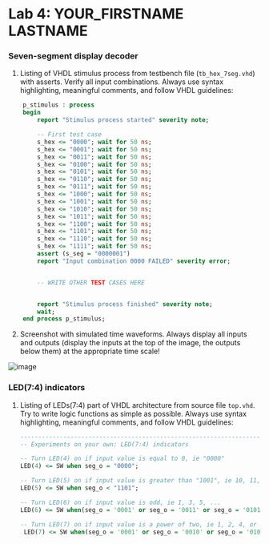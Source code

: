 
# Lab 4: YOUR_FIRSTNAME LASTNAME

### Seven-segment display decoder

1. Listing of VHDL stimulus process from testbench file (`tb_hex_7seg.vhd`) with asserts. Verify all input combinations. Always use syntax highlighting, meaningful comments, and follow VHDL guidelines:

```vhdl
    p_stimulus : process
    begin
        report "Stimulus process started" severity note;

        -- First test case
        s_hex <= "0000"; wait for 50 ns;
        s_hex <= "0001"; wait for 50 ns;
        s_hex <= "0011"; wait for 50 ns;
        s_hex <= "0100"; wait for 50 ns;
        s_hex <= "0101"; wait for 50 ns;
        s_hex <= "0110"; wait for 50 ns;
        s_hex <= "0111"; wait for 50 ns;
        s_hex <= "1000"; wait for 50 ns;
        s_hex <= "1001"; wait for 50 ns;
        s_hex <= "1010"; wait for 50 ns;
        s_hex <= "1011"; wait for 50 ns;
        s_hex <= "1100"; wait for 50 ns;
        s_hex <= "1101"; wait for 50 ns;
        s_hex <= "1110"; wait for 50 ns;
        s_hex <= "1111"; wait for 50 ns;
        assert (s_seg = "0000001")
        report "Input combination 0000 FAILED" severity error;


        -- WRITE OTHER TEST CASES HERE


        report "Stimulus process finished" severity note;
        wait;
    end process p_stimulus;

```

2. Screenshot with simulated time waveforms. Always display all inputs and outputs (display the inputs at the top of the image, the outputs below them) at the appropriate time scale!

 ![image](https://user-images.githubusercontent.com/99393183/158033610-4a3d0d23-f7c9-4b98-9429-570fe38bfc73.png)
### LED(7:4) indicators

1. Listing of LEDs(7:4) part of VHDL architecture from source file `top.vhd`. Try to write logic functions as simple as possible. Always use syntax highlighting, meaningful comments, and follow VHDL guidelines:

   ```vhdl
   --------------------------------------------------------------------
   -- Experiments on your own: LED(7:4) indicators

   -- Turn LED(4) on if input value is equal to 0, ie "0000"
   LED(4) <= SW when seg_o = "0000";

   -- Turn LED(5) on if input value is greater than "1001", ie 10, 11, 12, ...
   LED(5) <= SW when seg_o < "1101";

   -- Turn LED(6) on if input value is odd, ie 1, 3, 5, ...
   LED(6) <= SW when(seg_o = '0001' or seg_o = '0011' or seg_o = '0101' or seg_o = '0111 ' or seg_o = '1001');

   -- Turn LED(7) on if input value is a power of two, ie 1, 2, 4, or 8
    LED(7) <= SW when(seg_o = '0001' or seg_o = '0010' or seg_o = '0100' or seg_o = '1000 ');
   ```
